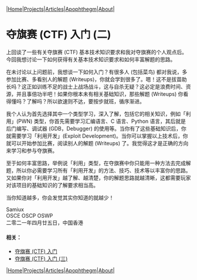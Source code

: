 |[Home](/README.md)|[Projects](/projects.md)|[Articles](/articles.md)|[Apophthegm](/apophthegm.md)|[About](/about.md)|

# 夺旗赛 (CTF) 入门 (二)

上回谈了一些有关夺旗赛 (CTF) 基本技术知识要求和我对夺旗赛的个人观点后。今回我想讨论一下如何获得有关基本技术知识要求和如何丰富解题的思路。

在未讨论以上问题前，我想谈一下如何入门？有很多人 (包括菜鸟) 都对我说，多参加比赛、多看别人的解题 (Writeups)，你就会学到很多了。嗯！这不是拔苗助长吗？这正如训练不足的战士上战场战斗，这与自杀无疑？这必定是浪费时间、资源，并且事倍功半吧！如果你根本未有相关基础知识，那些解题 (Writeups) 你看得懂吗？了解吗？所以欲速则不达，要按步就班，循序渐进。

我个人认为首先选择其中一个类型学习，深入了解，包括它的相关知识，例如「利用」(PWN) 类型，你首先需要学习汇编语言、C 语言、Python 语言，其后就是后门编写、调试器 (GDB，Debugger) 的使用等。当你有了这些基础知识后，你就需要学习「利用开发」(Exploit Development)。当你可以掌握以上技术后，你就可以开始参加比赛，阅读别人的解题 (Writeups) 了。我觉得这才是正确的方向来学习和参与夺旗赛。

至于如何丰富思路，举例说「利用」类型，在夺旗赛中你只能用一种方法去完成解题，所以你必需要学习所有「利用开发」的方法、技巧、技术等以丰富你的思路。又如果你对「利用开发」越了解、越清楚，你的解题思路就越清晰，这都需要玩家对该项目的基础知识的了解要求相当高。

当你知道越多，你会发觉其实你知道的就越少！

Samiux   
OSCE  OSCP  OSWP   
二零二一年四月廿五日，中国香港   

#### 相关：
- [夺旗赛 (CTF) 入门](/ctf_noob.md)
- [夺旗赛 (CTF) 入门 (三)](/ctf_noob_3.md)

|[Home](/README.md)|[Projects](/projects.md)|[Articles](/articles.md)|[Apophthegm](/apophthegm.md)|[About](/about.md)|
